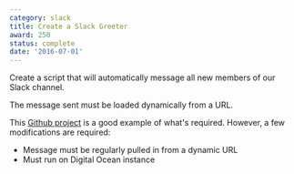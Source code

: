```yaml
---
category: slack
title: Create a Slack Greeter
award: 250
status: complete
date: '2016-07-01'
---
```


Create a script that will automatically message all new members of our Slack channel.

The message sent must be loaded dynamically from a URL.

This [Github project](https://github.com/orliesaurus/greetingslack) is a good example of what's required. However, a few modifications are required:
- Message must be regularly pulled in from a dynamic URL
- Must run on Digital Ocean instance
